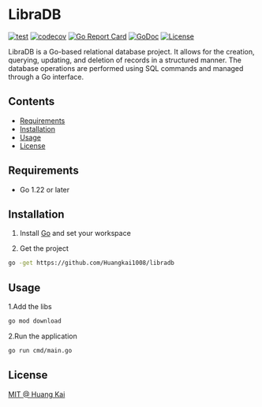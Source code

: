 # LibraDB

[![test](https://github.com/Huangkai1008/libradb/actions/workflows/tests.yml/badge.svg)](https://github.com/Huangkai1008/libradb/actions/workflows/tests.yml)
[![codecov](https://codecov.io/gh/Huangkai1008/libradb/branch/master/graph/badge.svg)](https://codecov.io/gh/Huangkai1008/libradb)
[![Go Report Card](https://goreportcard.com/badge/github.com/Huangkai1008/libradb)](https://goreportcard.com/report/github.com/Huangkai1008/libradb)
[![GoDoc](https://godoc.org/github.com/Huangkai1008/libradb?status.svg)](https://godoc.org/github.com/Huangkai1008/libradb)
[![License](https://img.shields.io/badge/License-MIT-blue.svg)](https://www.mit-license.org/)

LibraDB is a Go-based relational database project. It allows for the creation, querying, updating, and deletion of
records in a structured manner. The database operations are performed using SQL commands and managed through a Go
interface.

## Contents

- [Requirements](#requirements)
- [Installation](#installation)
- [Usage](#usage)
- [License](#license)

## Requirements

- Go 1.22 or later

## Installation

1. Install [Go](https://github.com/golang/go) and set your workspace

2. Get the project

```bash
go -get https://github.com/Huangkai1008/libradb
```

## Usage

1.Add the libs

```bash
go mod download       
```

2.Run the application

```bash
go run cmd/main.go
```

## License

[MIT @ Huang Kai](./LICENSE)


